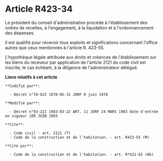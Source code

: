 # Article R423-34

Le président du conseil d'administration procède à l'établissement des ordres de recettes, à l'engagement, à la liquidation
et à l'ordonnancement des dépenses.

Il est qualifié pour recevoir tous exploits et significations concernant l'office autres que ceux mentionnés à l'article R.
423-55.

L'hypothèque légale attribuée aux droits et créances de l'établissement sur les biens du receveur par application de
l'article 2121 du code civil est inscrite, le cas échéant, à la diligence de l'administrateur délégué.

**Liens relatifs à cet article**

	**Codifié par**:

	  - Décret n°78-622 1978-05-31 JORF 8 juin 1978

	**Modifié par**:

	  - Décret n°83-221 1983-03-22 ART. 11 JORF 24 MARS 1983 date d'entrée en vigueur 1ER JUIN 1983

	**Cite**:

	  - Code civil - art. 2121 (T)
	  - Code de la construction et de l'habitation. - art. R423-55 (M)

	**Cité par**:

	  - Code de la construction et de l'habitation. - art. R*421-62 (Ab)
